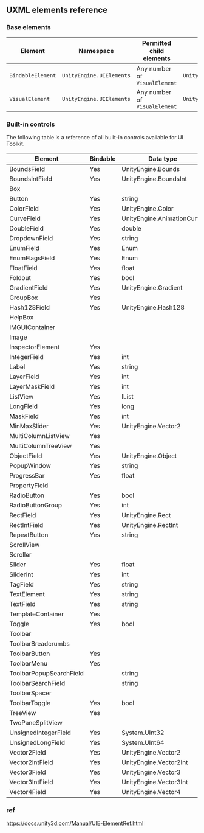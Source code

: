 ## UXML elements reference

### Base elements
| **Element** | **Namespace** | **Permitted child elements** | **C# class** |
| --- | --- | --- | --- |
| `BindableElement` | `UnityEngine.UIElements` | Any number of `VisualElement` | `UnityEngine.UIElements.BindableElement` |
| `VisualElement` | `UnityEngine.UIElements` | Any number of `VisualElement` | `UnityEngine.UIElements.VisualElement`|

### Built-in controls

The following table is a reference of all built-in controls available for UI Toolkit.

| Element | Bindable | Data type | Namespace | Permitted child elements | C# class |
| --- | --- | --- | --- | --- | --- |
| BoundsField | Yes | UnityEngine.Bounds | UnityEngine.UIElements | Any number of VisualElement | UnityEngine.UIElements.BoundsField |
| BoundsIntField | Yes | UnityEngine.BoundsInt | UnityEngine.UIElements | Any number of VisualElement | UnityEngine.UIElements.BoundsIntField |
| Box |  |  | UnityEngine.UIElements | Any number of VisualElement | UnityEngine.UIElements.Box |
| Button | Yes | string | UnityEngine.UIElements | None | UnityEngine.UIElements.Button |
| ColorField | Yes | UnityEngine.Color | UnityEditor.UIElements | Any number of VisualElement | UnityEditor.UIElements.ColorField |
| CurveField | Yes | UnityEngine.AnimationCurve | UnityEditor.UIElements | Any number of VisualElement | UnityEditor.UIElements.CurveField |
| DoubleField | Yes | double | UnityEngine.UIElements | Any number of VisualElement | UnityEngine.UIElements.DoubleField |
| DropdownField | Yes | string | UnityEngine.UIElements | Any number of VisualElement | UnityEngine.UIElements.DropdownField |
| EnumField | Yes | Enum | UnityEngine.UIElements | Any number of VisualElement | UnityEngine.UIElements.EnumField |
| EnumFlagsField | Yes | Enum | UnityEditor.UIElements | Any number of VisualElement | UnityEditor.UIElements.EnumFlagsField |
| FloatField | Yes | float | UnityEngine.UIElements | Any number of VisualElement | UnityEngine.UIElements.FloatField |
| Foldout | Yes | bool | UnityEngine.UIElements | Any number of VisualElement | UnityEngine.UIElements.Foldout |
| GradientField | Yes | UnityEngine.Gradient | UnityEditor.UIElements | Any number of VisualElement | UnityEditor.UIElements.GradientField |
| GroupBox | Yes |  | UnityEngine.UIElements | Any number of VisualElement | UnityEngine.UIElements.GroupBox |
| Hash128Field | Yes | UnityEngine.Hash128 | UnityEngine.UIElements | Any number of VisualElement | UnityEngine.UIElements.Hash128Field |
| HelpBox |  |  | UnityEngine.UIElements | Any number of VisualElement | UnityEngine.UIElements.HelpBox |
| IMGUIContainer |  |  | UnityEngine.UIElements | None | UnityEngine.UIElements.IMGUIContainer |
| Image |  |  | UnityEngine.UIElements | None | UnityEngine.UIElements.Image |
| InspectorElement | Yes |  | UnityEditor.UIElements | Any number of VisualElement | UnityEditor.UIElements.InspectorElement |
| IntegerField | Yes | int | UnityEngine.UIElements | Any number of VisualElement | UnityEngine.UIElements.IntegerField |
| Label | Yes | string | UnityEngine.UIElements | None | UnityEngine.UIElements.Label |
| LayerField | Yes | int | UnityEditor.UIElements | Any number of VisualElement | UnityEditor.UIElements.LayerField |
| LayerMaskField | Yes | int | UnityEditor.UIElements | Any number of VisualElement | UnityEditor.UIElements.LayerMaskField |
| ListView | Yes | IList | UnityEngine.UIElements | None | UnityEngine.UIElements.ListView |
| LongField | Yes | long | UnityEngine.UIElements | Any number of VisualElement | UnityEngine.UIElements.LongField |
| MaskField | Yes | int | UnityEditor.UIElements | Any number of VisualElement | UnityEditor.UIElements.MaskField |
| MinMaxSlider | Yes | UnityEngine.Vector2 | UnityEngine.UIElements | Any number of VisualElement | UnityEngine.UIElements.MinMaxSlider |
| MultiColumnListView | Yes |  | UnityEngine.UIElements | None | UnityEngine.UIElements.MultiColumnListView |
| MultiColumnTreeView | Yes |  | UnityEngine.UIElements | None | UnityEngine.UIElements.MultiColumnTreeView |
| ObjectField | Yes | UnityEngine.Object | UnityEditor.UIElements | Any number of VisualElement | UnityEditor.UIElements.ObjectField |
| PopupWindow | Yes | string | UnityEngine.UIElements | Any number of VisualElement | UnityEngine.UIElements.PopupWindow |
| ProgressBar | Yes | float | UnityEngine.UIElements | Any number of VisualElement | UnityEngine.UIElements.ProgressBar |
| PropertyField |  |  | UnityEditor.UIElements | Any number of VisualElement | UnityEditor.UIElements.PropertyField |
| RadioButton | Yes | bool | UnityEngine.UIElements | Any number of VisualElement | UnityEngine.UIElements.RadioButton |
| RadioButtonGroup | Yes | int | UnityEngine.UIElements | Any number of VisualElement | UnityEngine.UIElements.RadioButtonGroup |
| RectField | Yes | UnityEngine.Rect | UnityEngine.UIElements | Any number of VisualElement | UnityEngine.UIElements.RectField |
| RectIntField | Yes | UnityEngine.RectInt | UnityEngine.UIElements | Any number of VisualElement | UnityEngine.UIElements.RectIntField |
| RepeatButton | Yes | string | UnityEngine.UIElements | None | UnityEngine.UIElements.RepeatButton |
| ScrollView |  |  | UnityEngine.UIElements | Any number of VisualElement | UnityEngine.UIElements.ScrollView |
| Scroller |  |  | UnityEngine.UIElements | None | UnityEngine.UIElements.Scroller |
| Slider | Yes | float | UnityEngine.UIElements | Any number of VisualElement | UnityEngine.UIElements.Slider |
| SliderInt | Yes | int | UnityEngine.UIElements | Any number of VisualElement | UnityEngine.UIElements.SliderInt |
| TagField | Yes | string | UnityEditor.UIElements | Any number of VisualElement | UnityEditor.UIElements.TagField |
| TextElement | Yes | string | UnityEngine.UIElements | None | UnityEngine.UIElements.TextElement |
| TextField | Yes | string | UnityEngine.UIElements | Any number of VisualElement | UnityEngine.UIElements.TextField |
| TemplateContainer | Yes |  | UnityEngine.UIElements | UnityEngine.UIElements.TemplateContainer |  |
| Toggle | Yes | bool | UnityEngine.UIElements | Any number of VisualElement | UnityEngine.UIElements.Toggle |
| Toolbar |  |  | UnityEditor.UIElements | Any number of VisualElement | UnityEditor.UIElements.Toolbar |
| ToolbarBreadcrumbs |  |  | UnityEditor.UIElements | Any number of VisualElement | UnityEditor.UIElements.ToolbarBreadcrumbs |
| ToolbarButton | Yes |  | UnityEditor.UIElements | None | UnityEditor.UIElements.ToolbarButton |
| ToolbarMenu | Yes |  | UnityEditor.UIElements | None | UnityEditor.UIElements.ToolbarMenu |
| ToolbarPopupSearchField |  | string | UnityEditor.UIElements | Any number of VisualElement | UnityEditor.UIElements.ToolbarPopupSearchField |
| ToolbarSearchField |  | string | UnityEditor.UIElements | Any number of VisualElement | UnityEditor.UIElements.ToolbarSearchField |
| ToolbarSpacer |  |  | UnityEditor.UIElements | Any number of VisualElement | UnityEditor.UIElements.ToolbarSpacer |
| ToolbarToggle | Yes | bool | UnityEditor.UIElements | Any number of VisualElement | UnityEditor.UIElements.ToolbarToggle |
| TreeView | Yes |  | UnityEngine.UIElements | None | UnityEngine.UIElements.TreeView |
| TwoPaneSplitView |  |  | UnityEngine.UIElements | None | UnityEngine.UIElements.TwoPaneSplitView |
| UnsignedIntegerField | Yes | System.UInt32 | UnityEngine.UIElements | Any number of VisualElement | UnityEngine.UIElements.UnsignedIntegerField |
| UnsignedLongField | Yes | System.UInt64 | UnityEngine.UIElements | Any number of VisualElement | UnityEngine.UIElements.UnsignedLongField |
| Vector2Field | Yes | UnityEngine.Vector2 | UnityEngine.UIElements | Any number of VisualElement | UnityEngine.UIElements.Vector2Field |
| Vector2IntField | Yes | UnityEngine.Vector2Int | UnityEngine.UIElements | Any number of VisualElement | UnityEngine.UIElements.Vector2IntField |
| Vector3Field | Yes | UnityEngine.Vector3 | UnityEngine.UIElements | Any number of VisualElement | UnityEngine.UIElements.Vector3Field |
| Vector3IntField | Yes | UnityEngine.Vector3Int | UnityEngine.UIElements | Any number of VisualElement | UnityEngine.UIElements.Vector3IntField |
| Vector4Field | Yes | UnityEngine.Vector4 | UnityEngine.UIElements | Any number of VisualElement | UnityEngine.UIElements.Vector4Field |

### ref 
https://docs.unity3d.com/Manual/UIE-ElementRef.html

